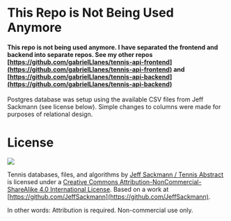 # This Repo is Not Being Used Anymore

#### This repo is not being used anymore. I have separated the frontend and backend into separate repos. See my other repos [https://github.com/gabrielLlanes/tennis-api-frontend](https://github.com/gabrielLlanes/tennis-api-frontend) and [https://github.com/gabrielLlanes/tennis-api-backend](https://github.com/gabrielLlanes/tennis-api-backend)

Postgres database was setup using the available CSV files from Jeff Sackmann (see license below). Simple changes to columns were made for purposes of relational design.

# License
[![](https://camo.githubusercontent.com/f05d4039b67688cfdf339d2a445ad686a60551f9891734c418f7096184de5fac/68747470733a2f2f692e6372656174697665636f6d6d6f6e732e6f72672f6c2f62792d6e632d73612f342e302f38387833312e706e67)](http://creativecommons.org/licenses/by-nc-sa/4.0/)

Tennis databases, files, and algorithms by [Jeff Sackmann / Tennis Abstract](http://www.tennisabstract.com/) is licensed under a [Creative Commons Attribution-NonCommercial-ShareAlike 4.0 International License](http://creativecommons.org/licenses/by-nc-sa/4.0/).
Based on a work at [https://github.com/JeffSackmann](https://github.com/JeffSackmann).

In other words: Attribution is required. Non-commercial use only.
